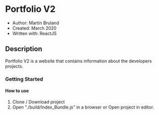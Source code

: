 # Portfolio V2

* Author: Martin Bruland
* Created: March 2020
* Written with: ReactJS

## Description
Portfolio V2 is a website that contains information about the developers projects.

### Getting Started
#### How to use
1. Clone / Download project
2. Open "./build/Index_Bundle.js" in a browser or Open project in editor.
